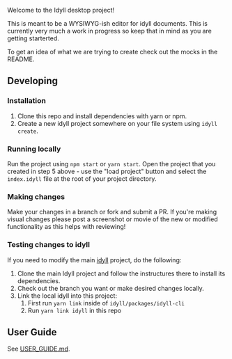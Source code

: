 
Welcome to the Idyll desktop project! 

This is meant to be a WYSIWYG-ish editor for idyll documents. This is currently very much a work in progress so keep that in mind as you are getting starterted.

To get an idea of what we are trying to create check out the mocks in the README.

## Developing

### Installation 

1. Clone this repo and install dependencies with yarn or npm.
2. Create a new idyll project somewhere on your file system using `idyll create`. 

### Running locally

Run the project using `npm start` or `yarn start`. Open the project that you created in step 5 above - use the "load project" button and select the `index.idyll` file at the root of your project directory.

### Making changes

Make your changes in a branch or fork and submit a PR. If you're making visual changes please post a screenshot or movie of the new or modified functionality as this helps with reviewing!

### Testing changes to idyll

If you need to modify the main [idyll](https://idyll-lang.org) project, do the following:

1. Clone the main Idyll project and follow the instructures there to install its dependencies.
2. Check out the branch you want or make desired changes locally.
3. Link the local idyll into this project:
   1. First run `yarn link` inside of `idyll/packages/idyll-cli`
   2. Run `yarn link idyll` in this repo


## User Guide

See [USER_GUIDE.md](./USER_GUIDE.md).
